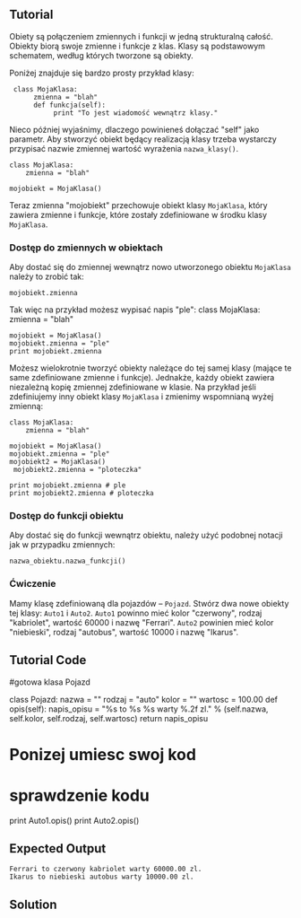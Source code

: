 Tutorial
--------

Obiety są połączeniem zmiennych i funkcji w jedną strukturalną całość. Obiekty biorą swoje zmienne i funkcje z klas. Klasy są podstawowym schematem, według których tworzone są obiekty.

Poniżej znajduje się bardzo prosty przykład klasy:

     class MojaKlasa:
          zmienna = "blah"
          def funkcja(self):
               print "To jest wiadomość wewnątrz klasy."

Nieco później wyjaśnimy, dlaczego powinieneś dołączać "self" jako parametr. Aby stworzyć obiekt będący realizacją klasy trzeba wystarczy przypisać nazwie zmiennej wartość wyrażenia `nazwa_klasy()`.


    class MojaKlasa:
        zmienna = "blah"

    mojobiekt = MojaKlasa()

Teraz zmienna "mojobiekt" przechowuje obiekt klasy `MojaKlasa`, który zawiera zmienne i funkcje, które zostały zdefiniowane w środku klasy `MojaKlasa`.

### Dostęp do zmiennych w obiektach

Aby dostać się do zmiennej wewnątrz nowo utworzonego obiektu `MojaKlasa` należy to zrobić tak:

    mojobiekt.zmienna

Tak więc na przykład możesz wypisać napis "ple":
    class MojaKlasa:
        zmienna = "blah"

    mojobiekt = MojaKlasa()
    mojobiekt.zmienna = "ple"
    print mojobiekt.zmienna

Możesz wielokrotnie tworzyć obiekty należące do tej samej klasy (mające te same zdefiniowane zmienne i funkcje). Jednakże, każdy obiekt zawiera niezależną kopię zmiennej zdefiniowane w klasie. Na przykład jeśli zdefiniujemy inny obiekt klasy `MojaKlasa` i zmienimy wspomnianą wyżej zmienną:

    class MojaKlasa:
        zmienna = "blah"

    mojobiekt = MojaKlasa()
    mojobiekt.zmienna = "ple"
    mojobiekt2 = MojaKlasa()
     mojobiekt2.zmienna = "ploteczka"

    print mojobiekt.zmienna # ple
    print mojobiekt2.zmienna # ploteczka

### Dostęp do funkcji obiektu

Aby dostać się do funkcji wewnątrz obiektu, należy użyć podobnej notacji jak w przypadku zmiennych:

    nazwa_obiektu.nazwa_funkcji()

### Ćwiczenie

Mamy klasę zdefiniowaną dla pojazdów – `Pojazd`. Stwórz dwa nowe obiekty tej klasy: `Auto1` i `Auto2`. `Auto1` powinno mieć kolor "czerwony", rodzaj "kabriolet", wartość 60000 i nazwę "Ferrari". `Auto2` powinien mieć kolor "niebieski", rodzaj "autobus", wartość 10000 i nazwę "Ikarus".

Tutorial Code
-------------

#gotowa klasa Pojazd

class Pojazd:
    nazwa = ""
    rodzaj = "auto"
    kolor = ""
    wartosc = 100.00
    def opis(self):
        napis_opisu = "%s to %s %s warty %.2f zl." % (self.nazwa, self.kolor, self.rodzaj, self.wartosc)
        return napis_opisu

# Ponizej umiesc swoj kod

# sprawdzenie kodu
print Auto1.opis()
print Auto2.opis()

Expected Output
---------------

    Ferrari to czerwony kabriolet warty 60000.00 zl.
    Ikarus to niebieski autobus warty 10000.00 zl.

Solution
--------
